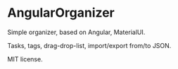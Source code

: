 # AngularOrganizer

Simple organizer, based on Angular, MaterialUI.

Tasks, tags, drag-drop-list, import/export from/to JSON.

MIT license.
